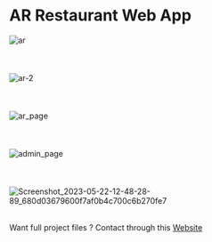 # AR Restaurant Web App

![ar](https://github.com/SamarthHChinivar/AR-Restaurant-Web-App/assets/104615876/1d2574aa-c32b-4e9c-8a8f-89535e868aa7)
<br/><br/><br/><br/>
![ar-2](https://github.com/SamarthHChinivar/AR-Restaurant-Web-App/assets/104615876/5741493f-805e-4f41-bdb3-a7bebb8823c8)
<br/><br/><br/><br/>
![ar_page](https://github.com/SamarthHChinivar/AR-Restaurant-Web-App/assets/104615876/9d0cb24f-f80e-46f7-bb69-3e70cf0a6bf2)
<br/><br/><br/><br/>
![admin_page](https://github.com/SamarthHChinivar/AR-Restaurant-Web-App/assets/104615876/5e439271-d0f8-421f-bd17-8b72a5ebe964)
<br/><br/><br/><br/>
![Screenshot_2023-05-22-12-48-28-89_680d03679600f7af0b4c700c6b270fe7](https://github.com/SamarthHChinivar/AR-Restaurant-Web-App/assets/104615876/47e3bdf4-0dac-4f67-a39c-c25816bb3382)
<br/><br/>

Want full project files ?
Contact through this <a href='https://samarth-portfolio-website.000webhostapp.com/#contact' target='_blank'>Website</a>
